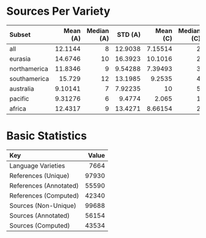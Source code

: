 # Sources Per Variety

| Subset       |   Mean (A) |   Median (A) |   STD (A) |   Mean (C) |   Median (C) |   STD (C) |
|:-------------|-----------:|-------------:|----------:|-----------:|-------------:|----------:|
| all          |   12.1144  |            8 |  12.9038  |    7.15514 |            2 |  30.1243  |
| eurasia      |   14.6746  |           10 |  16.3923  |   10.1016  |            2 |  50.1121  |
| northamerica |   11.8346  |            9 |   9.54288 |    7.39493 |            3 |  16.4117  |
| southamerica |   15.729   |           12 |  13.1985  |    9.2535  |            4 |  15.3366  |
| australia    |    9.10141 |            7 |   7.92235 |   10       |            5 |  15.2277  |
| pacific      |    9.31276 |            6 |   9.4774  |    2.065   |            1 |   5.25822 |
| africa       |   12.4317  |            9 |  13.4271  |    8.66154 |            2 |  30.6008  |
# Basic Statistics

| Key                    |   Value |
|:-----------------------|--------:|
| Language Varieties     |    7664 |
| References (Unique)    |   97930 |
| References (Annotated) |   55590 |
| References (Computed)  |   42340 |
| Sources (Non-Unique)   |   99688 |
| Sources (Annotated)    |   56154 |
| Sources (Computed)     |   43534 |